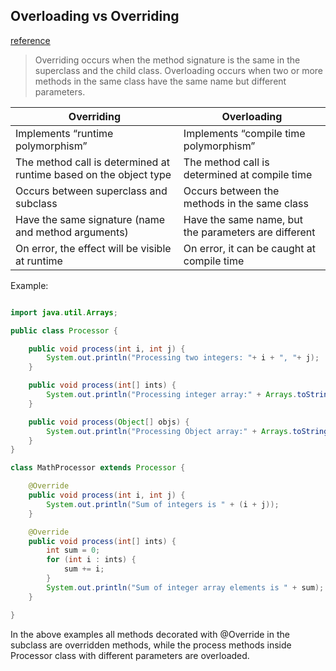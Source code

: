 ## Overloading vs Overriding

<a href="https://www.digitalocean.com/community/tutorials/overriding-vs-overloading-in-java" target="_blank">reference</a>
> Overriding occurs when the method signature is the same in the superclass and the child class. Overloading occurs when two or more methods in the same class have the same name but different parameters.

| Overriding | Overloading |
| -------- | ------- |
| Implements “runtime polymorphism”	 | Implements “compile time polymorphism”|
| The method call is determined at runtime based on the object type	 | The method call is determined at compile time|
| Occurs between superclass and subclass	 | Occurs between the methods in the same class|
| Have the same signature (name and method arguments) | Have the same name, but the parameters are different|
| On error, the effect will be visible at runtime	 | On error, it can be caught at compile time|

Example: 
```java

import java.util.Arrays;

public class Processor {

    public void process(int i, int j) {
        System.out.println("Processing two integers: "+ i + ", "+ j);
    }

    public void process(int[] ints) {
        System.out.println("Processing integer array:" + Arrays.toString(ints));
    }

    public void process(Object[] objs) {
        System.out.println("Processing Object array:" + Arrays.toString(objs));
    }
}

class MathProcessor extends Processor {

    @Override
    public void process(int i, int j) {
        System.out.println("Sum of integers is " + (i + j));
    }

    @Override
    public void process(int[] ints) {
        int sum = 0;
        for (int i : ints) {
            sum += i;
        }
        System.out.println("Sum of integer array elements is " + sum);
    }

}
```

In the above examples all methods decorated with @Override in the subclass are overridden methods, while the process methods 
inside Processor class with different parameters are overloaded.
